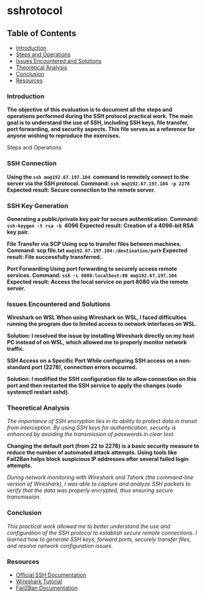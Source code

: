 #                            sshrotocol 
##                          Table of Contents

-   [Introduction](#introduction)
-   [Steps and Operations](#steps-and-operations)
-   [Issues Encountered and Solutions](#issues-and-encountered-and-solutions)
-   [Theoretical Analysis](#theoretical-analysis)
-   [Conclusion](#conclusion)
-   [Resources](#resources)

###  Introduction

**The objective of this evaluation is to document all the steps and operations performed during the SSH protocol practical work. The main goal is to understand the use of SSH, including SSH keys, file transfer, port forwarding, and security aspects. This file serves as a reference for anyone wishing to reproduce the exercises.**

Steps and Operations

###     SSH Connection 
**Using the `ssh mo@192.67.197.104 `command to remotely connect to the server via the SSH protocol.
        Command: `ssh mo@192.67.197.104 -p 2278`
        Expected result: Secure connection to the remote server.**

###    SSH Key Generation
**Generating a public/private key pair for secure authentication.
        Command: `ssh-keygen -t rsa -b `4096
        Expected result: Creation of a 4096-bit RSA key pair.**

 **File Transfer via SCP
    Using scp to transfer files between machines.
        Command: scp file.txt `mo@192.67.197.104:/destination/path`
        Expected result: File successfully transferred.**

   **Port Forwarding
    Using port forwarding to securely access remote services.
        Command: `ssh -L 8080:localhost:80 mo@192.67.197.104`
        Expected result: Access the local service on port 8080 via the remote server.**

### Issues Encountered and Solutions

**Wireshark on WSL
    When using Wireshark on WSL, I faced difficulties running the program due to limited access to network interfaces on WSL.**

**Solution: I resolved the issue by installing Wireshark directly on my host PC instead of on WSL, which allowed me to properly monitor network traffic.**

**SSH Access on a Specific Port
    While configuring SSH access on a non-standard port (2278), connection errors occurred.**

**Solution: I modified the SSH configuration file to allow connection on this port and then restarted the SSH service to apply the changes (sudo systemctl restart sshd).**

### Theoretical Analysis



*The importance of SSH encryption lies in its ability to protect data in transit from interception. By using SSH keys for authentication, security is enhanced by avoiding the transmission of passwords in clear text.*

**Changing the default port (from 22 to 2278) is a basic security measure to reduce the number of automated attack attempts.
    Using tools like Fail2Ban helps block suspicious IP addresses after several failed login attempts.**

*During network monitoring with Wireshark and Tshark (the command-line version of Wireshark), I was able to capture and analyze SSH packets to verify that the data was properly encrypted, thus ensuring secure transmission.*
###   Conclusion

*This practical work allowed me to better understand the use and configuration of the SSH protocol to establish secure remote connections. I learned how to generate SSH keys, forward ports, securely transfer files, and resolve network configuration issues.*
 ###      Resources

-    [Official SSH Documentation](https://www.openssh.com)
-    [ Wireshark Tutorial](https://www.wireshark.org)
-    [Fail2Ban Documentation](https://www.ubuntu-fr.org)
